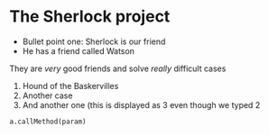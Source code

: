# The Sherlock project

- Bullet point one: Sherlock is our friend
- He has a friend called Watson

They are _very_ good friends and solve *really* difficult cases

1. Hound of the Baskervilles
2. Another case
2. And another one (this is displayed as 3 even though we typed 2

```
a.callMethod(param)
```

